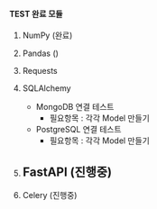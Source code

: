 #### TEST 완료 모듈

1. NumPy (완료)
2. Pandas ()
3. Requests
4. SQLAlchemy
    - MongoDB 연결 테스트
        * 필요항목 : 각각 Model 만들기
    - PostgreSQL 연결 테스트
        * 필요항목 : 각각 Model 만들기
5. FastAPI (진행중)
    -

8. Celery (진행중)
<!--
6. Matplotlib
7. PyTest
9. Redis-py
10.Pillow (PIL)
-->
